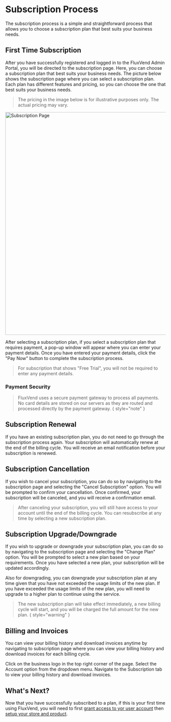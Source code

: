 # Subscription Process

The subscription process is a simple and straightforward process that allows you to choose a subscription plan that best suits your business needs.

## First Time Subscription
After you have successfully registered and logged in to the FluxVend Admin Portal, you will be directed to the subscription page. Here, you can choose a subscription plan that best suits your business needs.
The picture below shows the subscription page where you can select a subscription plan. Each plan has different features and pricing, so you can choose the one that best suits your business needs.

> The pricing in the image below is for illustrative purposes only. The actual pricing may vary.

<img alt="Subscription Page" src="subscriptions.png" width="700"/>

After selecting a subscription plan, if you select a subscription plan that requires payment, a pop-up window will appear where you can enter your payment details. Once you have entered your payment details, click the "Pay Now" button to complete the subscription process.

> For subscription that shows "Free Trial", you will not be required to enter any payment details.

### Payment Security
> FluxVend uses a secure payment gateway to process all payments. No card details are stored on our servers as they are routed and processed directly by the payment gateway.
> { style="note" }


## Subscription Renewal
If you have an existing subscription plan, you do not need to go through the subscription process again. Your subscription will automatically renew at the end of the billing cycle. You will receive an email notification before your subscription is renewed.

## Subscription Cancellation
If you wish to cancel your subscription, you can do so by navigating to the subscription page and selecting the "Cancel Subscription" option. You will be prompted to confirm your cancellation. Once confirmed, your subscription will be canceled, and you will receive a confirmation email.

> After canceling your subscription, you will still have access to your account until the end of the billing cycle. You can resubscribe at any time by selecting a new subscription plan.

## Subscription Upgrade/Downgrade
If you wish to upgrade or downgrade your subscription plan, you can do so by navigating to the subscription page and selecting the "Change Plan" option. You will be prompted to select a new plan based on your requirements. Once you have selected a new plan, your subscription will be updated accordingly.

Also for downgrading, you can downgrade your subscription plan at any time given that you have not exceeded the usage limits of the new plan. If you have exceeded the usage limits of the new plan, you will need to upgrade to a higher plan to continue using the service.

> The new subscription plan will take effect immediately, a new billing cycle will start, and you will be charged the full amount for the new plan.
> { style="warning" }

## Billing and Invoices
You can view your billing history and download invoices anytime by navigating to subscription page where you can view your billing history and download invoices for each billing cycle.

<procedure>
<step> Click on the business logo in the top right corner of the page.</step>
<step> Select the <control>Account</control> option from the dropdown menu.</step>
<step> Navigate to the <control>Subscription</control> tab to view your billing history and download invoices.</step>
</procedure>

## What's Next?
<p>Now that you have successfully subscribed to a plan, if this is your first time using FluxVend, you will need to first <a href="Granting-Permissions-to-Your-User-Account.md">grant access to yor user account</a> then <a href="Granting-Permissions-to-Your-User-Account.md">setup your store and product</a>.</p>

